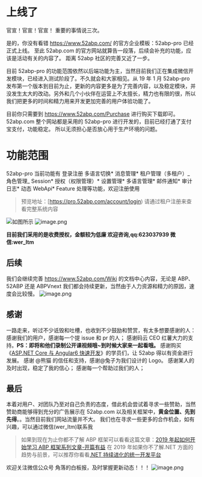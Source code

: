 # 上线了

官宣！官宣！官宣！
重要的事情说三次。

是的，你没有看错 https://www.52abp.com/ 的官方企业模板：52abp-pro 已经正式上线。
至此 52abp.com 的官方网站就算告一段落，后续会补充的功能，应该是活动有关的内容了。
距离 52abp 社区的完善又近了一步。

目前 52abp-pro 的功能范围依然以后端功能为主，当然目前我们正在集成微信开发模块，已经进入测试阶段了。不久就会和大家相见。从 19 年 1 月 52abp-pro 发布第一个版本到目前为止，更新的内容更多是为了完善内容，以及稳定模块，并没发生太大的改动。另外和几个小伙伴在运营上不太擅长，精力也有限的很，所以我们把更多的时间和精力用来开发更加完善的用户体验功能了。

目前你只需要到 https://www.52abp.com/Purchase 进行购买下载即可。
52abp.com 整个网站都是采用的 52abp-pro 进行开发的，目前已经打通了支付宝支付，功能稳定。
所以无须担心是否放心用于生产环境的问题。

# 功能范围

52abp-pro 当前功能有 登录注册 多语言切换* 消息管理* 租户管理（多租户）_ 角色管理_ Session* 授权（权限管理）* 设置管理* 多语言管理* 邮件通知* 审计日志* 动态 WebApi\* Feature 处理等功能，欢迎注册使用

> 预览地址：[https://pro.52abp.com/account/login)
> 请通过租户注册来查看完整系统内容

![如图所示](https://upload-images.jianshu.io/upload_images/1979022-f54d39a0e3631960.png)
![image.png](https://upload-images.jianshu.io/upload_images/1979022-243994904f727ed5.png)

**目前我们采用的是收费授权，金额较为低廉 欢迎咨询,qq:623037939 微信:wer_ltm**

## 后续

我们会继续完善 https://www.52abp.com/Wiki 的文档中心内容，无论是 ABP、52ABP 还是 ABPVnext 我们都会持续更新，当然由于人力资源和精力的原因，速度会比较慢。
![image.png](https://upload-images.jianshu.io/upload_images/1979022-d2d93f431cfd74f7.png)

## 感谢

一路走来，听过不少诋毁和吐槽，也收到不少鼓励和赞赏，有太多想要感谢的人：
感谢我们的用户，感谢每一个提 issue 和 pr 的人；
感谢码云 CEO 红薯大力的支持。**PS：即将和他们录制公开课视频哦~到时候大家来一起看哦。**
感谢购买《[ASP.NET Core 与 Angular6 快速开发](https://dwz.cn/kQydQrTe)》的学员们，让 52abp 得以有资金进行发展。
感谢 @熊猫 的信任和支持，感谢@兔子为我们设计的 Logo。
感谢某人的及时出现，稳定了我的信心；
感谢每一个帮助过我们的人；

## 最后

本着对用户、对团队乃至对自己负责的态度，借此机会尝试着寻求一些赞助，当然赞助商能够得到充分的广告展示在 52abp.com 以及相关框架中，**黄金位置、先到先得**。。当然目前我们网站流量并不大。
我们也在寻求一些更多的合作机会，如有兴趣，可以通过微信(wer_ltm)联系我

> 如果到现在为止你都不了解 ABP 框架可以看看这篇文章：[2019 年起如何开始学习 ABP 框架系列文章-开篇有益](https://www.52abp.com/Wiki/52abp/latest/docs/Introduction)
> 在 2019 年如果你不了解.NET 方面的趋势与前景，可以推荐你看看[.NET 持续进化的统一开发平台
> ](https://www.52abp.com/BlogDetails/10009)

欢迎关注微信公众号 角落的白板报，及时掌握更新动态！！！
![image.png](https://upload-images.jianshu.io/upload_images/1979022-340a438ad0802f7a.png)
